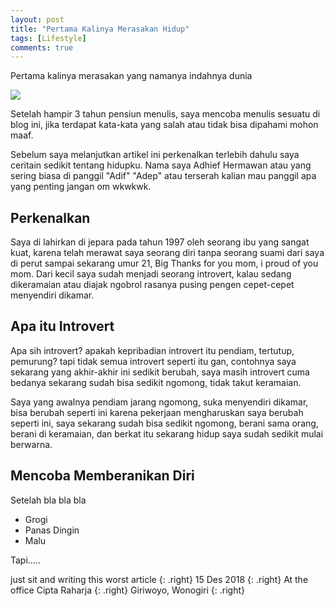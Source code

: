 ```yaml
---
layout: post
title: "Pertama Kalinya Merasakan Hidup"
tags: [Lifestyle]
comments: true
---
```


Pertama kalinya merasakan yang namanya indahnya dunia

![](https://raw.githubusercontent.com/adif48/adif48.github.io/master/assets/img/kepribadian.jpg)

Setelah hampir 3 tahun pensiun menulis, saya mencoba menulis sesuatu di blog ini, jika terdapat kata-kata yang salah
atau tidak bisa dipahami mohon maaf.

Sebelum saya melanjutkan artikel ini perkenalkan terlebih dahulu saya ceritain sedikit tentang hidupku.
Nama saya Adhief Hermawan atau yang sering biasa di panggil "Adif" "Adep" atau terserah kalian mau panggil apa yang penting jangan om wkwkwk.

## Perkenalkan

Saya di lahirkan di jepara pada tahun 1997 oleh seorang ibu yang sangat kuat, karena telah merawat saya seorang diri tanpa
seorang suami dari saya di perut sampai sekarang umur 21, Big Thanks for you mom, i proud of you mom. Dari kecil saya sudah menjadi seorang introvert, kalau sedang dikeramaian atau diajak ngobrol rasanya pusing pengen cepet-cepet menyendiri dikamar.

## Apa itu Introvert

Apa sih introvert? apakah kepribadian introvert itu pendiam, tertutup, pemurung? tapi tidak semua introvert seperti itu gan, contohnya saya sekarang yang akhir-akhir ini sedikit berubah, saya masih introvert cuma bedanya sekarang sudah bisa sedikit ngomong, tidak takut keramaian.

Saya yang awalnya pendiam jarang ngomong, suka menyendiri dikamar, bisa berubah seperti ini karena pekerjaan mengharuskan saya berubah seperti ini, saya sekarang sudah bisa sedikit ngomong, berani sama orang, berani di keramaian, dan berkat itu sekarang hidup saya sudah sedikit mulai berwarna.

## Mencoba Memberanikan Diri

Setelah bla bla bla

* Grogi
* Panas Dingin
* Malu

Tapi.....


just sit and writing this worst article
{: .right}
15 Des 2018
{: .right}
At the office Cipta Raharja
{: .right}
Giriwoyo, Wonogiri
{: .right}

